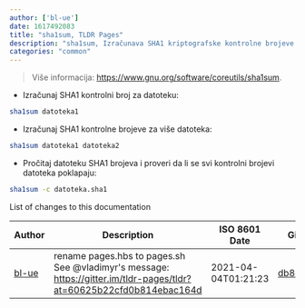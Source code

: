 ```yaml
---
author: ['bl-ue']
date: 1617492083
title: "sha1sum, TLDR Pages"
description: "sha1sum, Izračunava SHA1 kriptografske kontrolne brojeve."
categories: "common"
---
```

> Više informacija: <https://www.gnu.org/software/coreutils/sha1sum>.

- Izračunaj SHA1 kontrolni broj za datoteku:

```bash
sha1sum datoteka1
```

- Izračunaj SHA1 kontrolne brojeve za više datoteka:

```bash
sha1sum datoteka1 datoteka2
```

- Pročitaj datoteku SHA1 brojeva i proveri da li se svi kontrolni brojevi datoteka poklapaju:

```bash
sha1sum -c datoteka.sha1
```
List of changes to this documentation


Author | Description | ISO 8601 Date | GitHub link
------|-----|-----|-----
[bl-ue](mailto:54780737+bl-ue@users.noreply.github.com) | rename pages.hbs to pages.sh See @vladimyr's message: https://gitter.im/tldr-pages/tldr?at=60625b22cfd0b814ebac164d | 2021-04-04T01:21:23 | [db8da892632b](https://github.com/tldr-pages/tldr/commit/db8da892632baaebb5f5d0cef2f1941f09d0466e)

